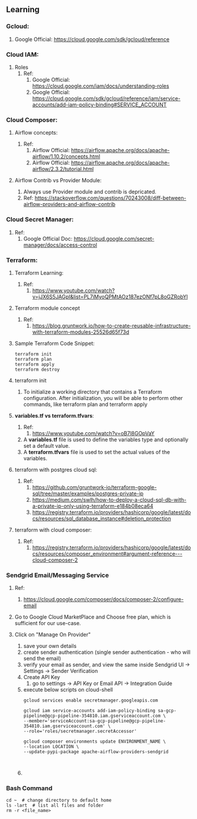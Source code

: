 ## Learning

### Gcloud:
1. Google Official: https://cloud.google.com/sdk/gcloud/reference 

### Cloud IAM:
1. Roles
   1. Ref:
      1. Google Official: https://cloud.google.com/iam/docs/understanding-roles
      2. Google Official: https://cloud.google.com/sdk/gcloud/reference/iam/service-accounts/add-iam-policy-binding#SERVICE_ACCOUNT
   

### Cloud Composer:
1. Airflow concepts:
    1. Ref:
        1. Airflow Official: https://airflow.apache.org/docs/apache-airflow/1.10.2/concepts.html
        2. Airflow Official: https://airflow.apache.org/docs/apache-airflow/2.3.2/tutorial.html

2. Airflow Contrib vs Provider Module:
    1. Always use Provider module and contrib is depricated.
    2. Ref: https://stackoverflow.com/questions/70243008/diff-between-airflow-providers-and-airflow-contrib
   

### Cloud Secret Manager:
1. Ref:
   1. Google Official Doc: https://cloud.google.com/secret-manager/docs/access-control


### Terraform:
1. Terraform Learning:
   1. Ref:
       1. https://www.youtube.com/watch?v=jJX6S5JAGpI&list=PL7iMyoQPMtAOz187ezONf7pL8oGZRobYl
1. Terraform module concept
    1. Ref: 
       1. https://blog.gruntwork.io/how-to-create-reusable-infrastructure-with-terraform-modules-25526d65f73d
   
2. Sample Terraform Code Snippet:
   ```shell
   terraform init
   terraform plan
   terraform apply
   terraform destroy
   ```
   
3. terraform init
   1. To initialize a working directory that contains a Terraform configuration. After initialization, you will be able to perform other commands, like terraform plan and terraform apply

4. **variables.tf vs terraform.tfvars**:
   1. Ref:
      1. https://www.youtube.com/watch?v=oB7l8GOpVaY
   1. A **variables.tf** file is used to define the variables type and optionally set a default value.
   2. A **terraform.tfvars** file is used to set the actual values of the variables.
   
5. terraform with postgres cloud sql:
   1. Ref: 
      1. https://github.com/gruntwork-io/terraform-google-sql/tree/master/examples/postgres-private-ip
      2. https://medium.com/swlh/how-to-deploy-a-cloud-sql-db-with-a-private-ip-only-using-terraform-e184b08eca64
      3. https://registry.terraform.io/providers/hashicorp/google/latest/docs/resources/sql_database_instance#deletion_protection
   
6. terraform with cloud composer:
   1. Ref:
      1. https://registry.terraform.io/providers/hashicorp/google/latest/docs/resources/composer_environment#argument-reference---cloud-composer-2
   

### Sendgrid Email/Messaging Service
   1. Ref:
      1. https://cloud.google.com/composer/docs/composer-2/configure-email
      
   2. Go to Google Cloud MarketPlace and Choose free plan, which is sufficient for our use-case.
   3. Click on "Manage On Provider"
      1. save your own details
      2. create sender authentication (single sender authentication - who will send the email)
      3. verify your email as sender, and view the same inside Sendgrid UI -> Settings -> Sender Verification
      4. Create API Key
         1. go to settings -> API Key or Email API -> Integration Guide
      5. execute below scripts on cloud-shell
         ```shell
         gcloud services enable secretmanager.googleapis.com
         
         gcloud iam service-accounts add-iam-policy-binding sa-gcp-pipeline@gcp-pipeline-354810.iam.gserviceaccount.com \
         --member='serviceAccount:sa-gcp-pipeline@gcp-pipeline-354810.iam.gserviceaccount.com' \
         --role='roles/secretmanager.secretAccessor'
         
         gcloud composer environments update ENVIRONMENT_NAME \
         --location LOCATION \
         --update-pypi-package apache-airflow-providers-sendgrid
         
         
         
         ```
      6. 
 


### Bash Command
```shell
cd ~  # change directory to default home 
ls -lart  # list all files and folder
rm -r <file_name>
```






